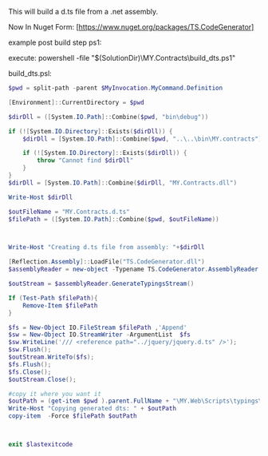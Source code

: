 This will build a d.ts file from a .net assembly.

Now In Nuget Form:
[https://www.nuget.org/packages/TS.CodeGenerator]

example post build step ps1:

execute: powershell -file "$(SolutionDir)\MY.Contracts\build_dts.ps1"

build_dts.psl:
```powershell
$pwd = split-path -parent $MyInvocation.MyCommand.Definition

[Environment]::CurrentDirectory = $pwd

$dirDll = ([System.IO.Path]::Combine($pwd, "bin\debug"))

if (![System.IO.Directory]::Exists($dirDll)) {
    $dirDll = [System.IO.Path]::Combine($pwd, "..\..\bin\MY.contracts")

    if (![System.IO.Directory]::Exists($dirDll)) {
        throw "Cannot find $dirDll"
    }
}
$dirDll = [System.IO.Path]::Combine($dirDll, "MY.Contracts.dll")

Write-Host $dirDll

$outFileName = "MY.Contracts.d.ts"
$filePath = ([System.IO.Path]::Combine($pwd, $outFileName))



Write-Host "Creating d.ts file from assembly: "+$dirDll

[Reflection.Assembly]::LoadFile("TS.CodeGenerator.dll")
$assemblyReader = new-object -Typename TS.CodeGenerator.AssemblyReader -ArgumentList $dirDll

$outStream = $assemblyReader.GenerateTypingsStream()

If (Test-Path $filePath){
	Remove-Item $filePath
}

$fs = New-Object IO.FileStream $filePath ,'Append' 
$sw = New-Object IO.StreamWriter -ArgumentList  $fs
$sw.WriteLine('/// <reference path="../jquery/jquery.d.ts" />');
$sw.Flush();
$outStream.WriteTo($fs);
$fs.Flush();
$fs.Close();
$outStream.Close();

#copy it where you want it
$outPath = (get-item $pwd ).parent.FullName + "\MY.Web\Scripts\typings\MY\" + $outFileName ;
Write-Host "Copying generated dts: " + $outPath 
copy-item  -Force $filePath $outPath



exit $lastexitcode

```
